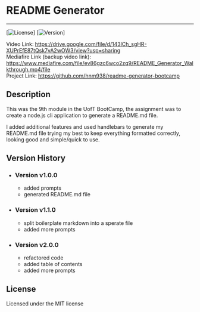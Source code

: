 # README Generator
---
[![License](https://img.shields.io/badge/License-MIT-yellow.svg)] [![Version](https://img.shields.io/badge/Version-2.0.0-blue.svg)]

Video Link: https://drive.google.com/file/d/143lCh_sgHR-XUPrEfE87tQsk7vA2wOW3/view?usp=sharing <br>
Mediafire Link (backup video link): https://www.mediafire.com/file/ev86gzc6wco2zq9/README_Generator_Walkthrough.mp4/file <br>
Project Link: https://github.com/hnm938/readme-generator-bootcamp

## Description
This was the 9th module in the UofT BootCamp, the assignment was
to create a node.js cli application to generate a README.md file.

I added additional features and used handlebars to generate
my README.md file trying my best to keep everything formatted correctly,
looking good and simple/quick to use.

## Version History
- ### Version v1.0.0
	- added prompts
	- generated README.md file

- ### Version v1.1.0
	- split boilerplate markdown into a sperate file
	- added more prompts

- ### Version v2.0.0
	- refactored code
	- added table of contents
	- added more prompts

## License
Licensed under the MIT license

